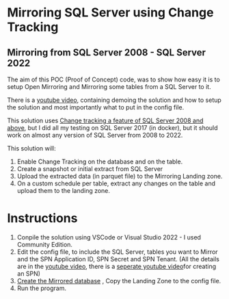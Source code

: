 # Mirroring SQL Server using Change Tracking

## Mirroring from SQL Server 2008 - SQL Server 2022
The aim of this POC (Proof of Concept) code, was to show how easy it is to setup Open Mirroring and Mirroring some tables from a SQL Server to it.

There is a [youtube video](https://youtu.be/Gg3YlGyy5P8), containing demoing the solution and how to setup the solution and most importantly what to put in the config file.

This solution uses [Change tracking a feature of SQL Server 2008 and above](https://learn.microsoft.com/en-us/sql/relational-databases/track-changes/about-change-tracking-sql-server?view=sql-server-ver16), but I did all my testing on SQL Server 2017 (in docker), but it should work on almost any version of SQL Server from 2008 to 2022.


This solution will:
1. Enable Change Tracking on the database and on the table.
1. Create a snapshot or initial extract from SQL Server
1. Upload the extracted data (in parquet file) to the Mirroring Landing zone.
1. On a custom schedule per table, extract any changes on the table and upload them to the landing zone.

# Instructions
1. Conpile the solution using VSCode or Visual Studio 2022 - I used Community Edition.
1. Edit the config file, to include the SQL Server, tables you want to Mirror and the SPN Application ID, SPN Secret and SPN Tenant. (All the details are in the [youtube video](https://youtu.be/Gg3YlGyy5P8), there is a [seperate youtube video](https://youtu.be/85xWqWHfWbU)for creating an SPN)
1. [Create the Mirrored database](https://youtu.be/tiHHw2Hj848) , Copy the Landing Zone to the config file. 
1. Run the program.
 


